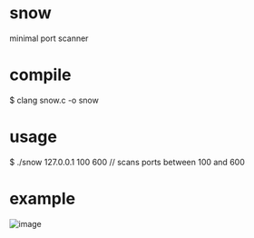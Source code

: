 # snow
minimal port scanner

# compile
$ clang snow.c -o snow

# usage
$ ./snow 127.0.0.1 100 600 // scans ports between 100 and 600

# example
![image](https://github.com/user-attachments/assets/cf456a60-4337-4fef-8db0-cb5592bf41ee)
